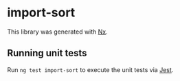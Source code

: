 # import-sort

This library was generated with [Nx](https://nx.dev).

## Running unit tests

Run `ng test import-sort` to execute the unit tests via [Jest](https://jestjs.io).
